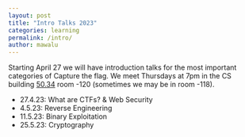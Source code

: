 ```yaml
---
layout: post
title: "Intro Talks 2023"
categories: learning
permalink: /intro/
author: mawalu
---
```


Starting April 27 we will have introduction talks for the most important categories of Capture the flag.
We meet Thursdays at 7pm in the CS building [50.34](https://www.kit.edu/campusplan/) room -120 (sometimes we may be in room -118).

 * 27.4.23: What are CTFs? & Web Security
 * 4.5.23: Reverse Engineering
 * 11.5.23: Binary Exploitation
 * 25.5.23: Cryptography

